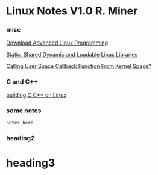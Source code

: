 
# Linux Notes V1.0 R. Miner #    


### misc ###
[Download Advanced Linux Programming](http://www.advancedlinuxprogramming.com/alp-folder/)

[Static, Shared Dynamic and Loadable Linux Libraries](http://www.yolinux.com/TUTORIALS/LibraryArchives-StaticAndDynamic.html)

[Calling User Space Callback Function From Kernel Space?](http://linux.bigresource.com/General-calling-user-space-callback-function-from-kernel-space--tOSoi2wjK.html)


### C and C++ ###
[building C C++ on Linux](http://www.linuxforu.com/2010/05/write-your-next-program-on-linux/)




### some notes ###
```
notes here
``` 

### heading2 ###



# heading3 #    



